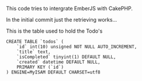 This code tries to intergrate EmberJS with CakePHP.

In the initial commit just the retrieving works...

This is the table used to hold the Todo's

    CREATE TABLE `todos` (
        `id` int(10) unsigned NOT NULL AUTO_INCREMENT,
        `title` text,
        `isCompleted` tinyint(1) DEFAULT NULL,
        `created` datetime DEFAULT NULL,
        PRIMARY KEY (`id`)
    ) ENGINE=MyISAM DEFAULT CHARSET=utf8
